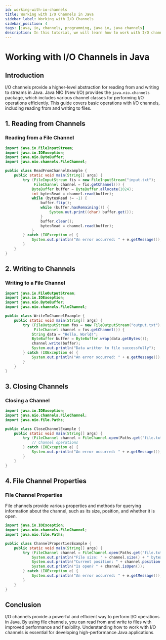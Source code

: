 ```yaml
---
id: working-with-io-channels
title: Working with I/O Channels in Java
sidebar_label: Working with I/O Channels
sidebar_position: 4
tags: [java, io, channels, programming, java io, java channels]
description: In this tutorial, we will learn how to work with I/O channels in Java. We will learn what I/O channels are, how to create and use them, and how to read from and write to channels.
---
```


# Working with I/O Channels in Java

## Introduction

I/O channels provide a higher-level abstraction for reading from and writing to streams in Java. Java NIO (New I/O) provides the `java.nio.channels` package, which includes various channel classes for performing I/O operations efficiently. This guide covers basic operations with I/O channels, including reading from and writing to files.

## 1. Reading from Channels

### Reading from a File Channel

```java
import java.io.FileInputStream;
import java.io.IOException;
import java.nio.ByteBuffer;
import java.nio.channels.FileChannel;

public class ReadFromChannelExample {
    public static void main(String[] args) {
        try (FileInputStream fis = new FileInputStream("input.txt");
             FileChannel channel = fis.getChannel()) {
            ByteBuffer buffer = ByteBuffer.allocate(1024);
            int bytesRead = channel.read(buffer);
            while (bytesRead != -1) {
                buffer.flip();
                while (buffer.hasRemaining()) {
                    System.out.print((char) buffer.get());
                }
                buffer.clear();
                bytesRead = channel.read(buffer);
            }
        } catch (IOException e) {
            System.out.println("An error occurred: " + e.getMessage());
        }
    }
}
```

## 2. Writing to Channels

### Writing to a File Channel

```java
import java.io.FileOutputStream;
import java.io.IOException;
import java.nio.ByteBuffer;
import java.nio.channels.FileChannel;

public class WriteToChannelExample {
    public static void main(String[] args) {
        try (FileOutputStream fos = new FileOutputStream("output.txt");
             FileChannel channel = fos.getChannel()) {
            String data = "Hello, World!";
            ByteBuffer buffer = ByteBuffer.wrap(data.getBytes());
            channel.write(buffer);
            System.out.println("Data written to file successfully");
        } catch (IOException e) {
            System.out.println("An error occurred: " + e.getMessage());
        }
    }
}
```

## 3. Closing Channels

### Closing a Channel

```java
import java.io.IOException;
import java.nio.channels.FileChannel;
import java.nio.file.Paths;

public class CloseChannelExample {
    public static void main(String[] args) {
        try (FileChannel channel = FileChannel.open(Paths.get("file.txt"))) {
            // Channel operations
        } catch (IOException e) {
            System.out.println("An error occurred: " + e.getMessage());
        }
    }
}
```

## 4. File Channel Properties

### File Channel Properties

File channels provide various properties and methods for querying information about the channel, such as its size, position, and whether it is open.

```java
import java.io.IOException;
import java.nio.channels.FileChannel;
import java.nio.file.Paths;

public class ChannelPropertiesExample {
    public static void main(String[] args) {
        try (FileChannel channel = FileChannel.open(Paths.get("file.txt"))) {
            System.out.println("File size: " + channel.size() + " bytes");
            System.out.println("Current position: " + channel.position());
            System.out.println("Is open? " + channel.isOpen());
        } catch (IOException e) {
            System.out.println("An error occurred: " + e.getMessage());
        }
    }
}
```

## Conclusion

I/O channels provide a powerful and efficient way to perform I/O operations in Java. By using file channels, you can read from and write to files with improved performance and flexibility. Understanding how to work with I/O channels is essential for developing high-performance Java applications.
